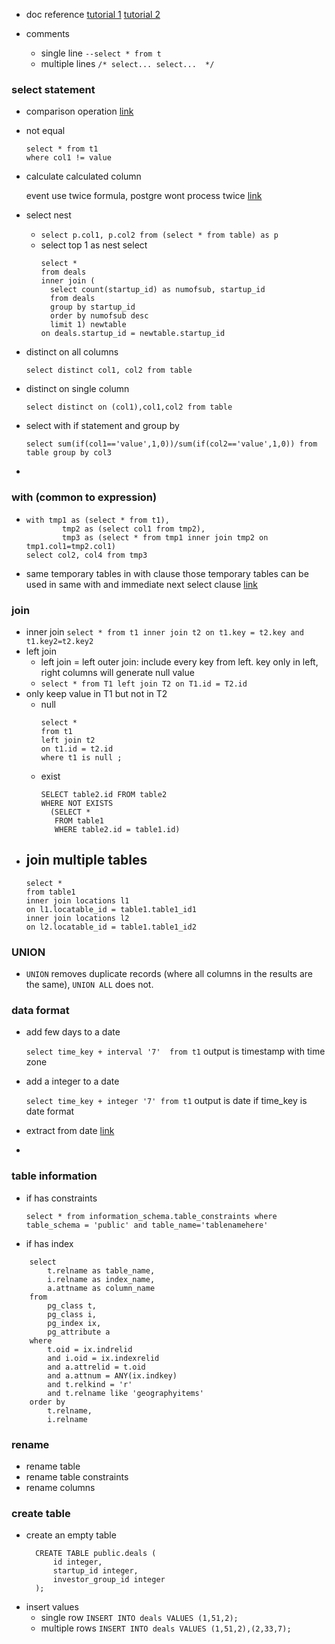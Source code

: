 * doc reference [tutorial 1](http://www.postgresqltutorial.com/) [tutorial 2](https://www.tutorialspoint.com/postgresql/)

* comments
  - single line `--select * from t`
  - multiple lines `/* select... select...  */`

### select statement
* comparison operation
[link](https://www.postgresql.org/docs/9.1/static/functions-comparison.html)

* not equal
  ```
  select * from t1
  where col1 != value
  ```
* calculate calculated column

  event use twice formula, postgre wont process twice [link](https://stackoverflow.com/questions/5067745/postgresql-use-previously-computed-value-from-same-query)

* select nest

  - `select p.col1, p.col2 from (select * from table) as p`
  - select top 1 as nest select
    ```
    select * 
    from deals
    inner join (
      select count(startup_id) as numofsub, startup_id
      from deals
      group by startup_id
      order by numofsub desc
      limit 1) newtable
    on deals.startup_id = newtable.startup_id
    ```

* distinct on all columns

  `select distinct col1, col2 from table`

* distinct on single column

  `select distinct on (col1),col1,col2 from table`

* select with if statement and group by
  
  `select sum(if(col1=='value',1,0))/sum(if(col2=='value',1,0)) from table group by col3`

*

### with (common to expression)
* 
  ```
  with tmp1 as (select * from t1),
          tmp2 as (select col1 from tmp2),
          tmp3 as (select * from tmp1 inner join tmp2 on tmp1.col1=tmp2.col1)
  select col2, col4 from tmp3
  ```

* same temporary tables in with clause
those temporary tables can be used in same with and immediate next select clause [link](https://www.postgresql.org/docs/9.1/static/queries-with.html)



### join
* inner join
  `select * from t1 inner join t2 on t1.key = t2.key and t1.key2=t2.key2`
* left join
  - left join = left outer join: include every key from left. key only in left, right columns will generate null value
  - `select * from T1 left join T2 on T1.id = T2.id`
* only keep value in T1 but not in T2
  - null 
    ```
    select *
    from t1
    left join t2
    on t1.id = t2.id
    where t1 is null ;
    ```
  - exist
    ```
    SELECT table2.id FROM table2 
    WHERE NOT EXISTS 
      (SELECT * 
       FROM table1 
       WHERE table2.id = table1.id)
    ```
* join multiple tables
  - 
  ```
  select *
  from table1
  inner join locations l1
  on l1.locatable_id = table1.table1_id1
  inner join locations l2
  on l2.locatable_id = table1.table1_id2
  ```



### UNION
* `UNION` removes duplicate records (where all columns in the results are the same), `UNION ALL` does not.

### data format
* add few days to a date

  `select time_key + interval '7'  from t1`
  output is timestamp with time zone

* add a integer to a date

  `select time_key + integer '7' from t1`
  output is date if time_key is date format

* extract from date [link](https://www.postgresql.org/docs/9.4/static/functions-datetime.html)


*

### table information
* if has constraints

  `select * from information_schema.table_constraints where table_schema = 'public' and table_name='tablenamehere'`

* if has index
```
    select
        t.relname as table_name,
        i.relname as index_name,
        a.attname as column_name
    from
        pg_class t,
        pg_class i,
        pg_index ix,
        pg_attribute a
    where
        t.oid = ix.indrelid
        and i.oid = ix.indexrelid
        and a.attrelid = t.oid
        and a.attnum = ANY(ix.indkey)
        and t.relkind = 'r'
        and t.relname like 'geographyitems'
    order by
        t.relname,
        i.relname
```

### rename
* rename table
* rename table constraints
* rename columns

### create table
* create an empty table
  ```
    CREATE TABLE public.deals (
        id integer,
        startup_id integer,
        investor_group_id integer
    );
  ```
* insert values
  - single row `INSERT INTO deals VALUES (1,51,2);`
  - multiple rows `INSERT INTO deals VALUES (1,51,2),(2,33,7);`

